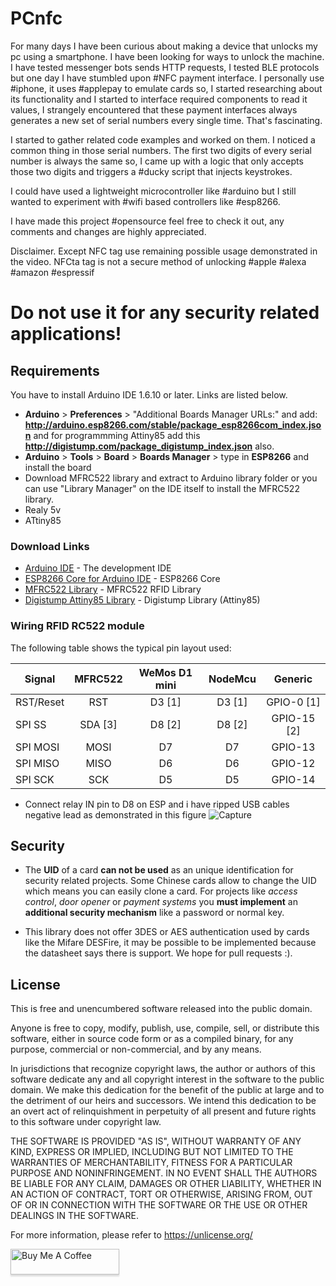 # PCnfc
For many days I have been curious about making a device that unlocks my pc using a smartphone. I have been looking for ways to unlock the machine. I have tested messenger bots sends HTTP requests, I tested BLE protocols but one day I have stumbled upon #NFC payment interface. I personally use #iphone, it uses #applepay to emulate cards so, I started researching about its functionality and I started to interface required components to read it values, I strangely encountered that these payment interfaces always generates a new set of serial numbers every single time. That's fascinating.

I started to gather related code examples and worked on them.  I noticed a common thing in those serial numbers. The first two digits of every serial number is always the same so, I came up with a logic that only accepts those two digits and triggers a #ducky script that injects keystrokes.

I could have used a lightweight microcontroller like #arduino but I still wanted to experiment with #wifi based controllers like #esp8266.

I have made this project #opensource feel free to check it out, any comments and changes are highly appreciated.

Disclaimer. Except NFC tag use remaining possible usage demonstrated in the video. NFCta tag is not a secure method of unlocking 
#apple #alexa #amazon #espressif 
# **Do not use it for any security related applications!**


## Requirements
You have to install Arduino IDE 1.6.10 or later. Links are listed below.
* **Arduino** > **Preferences** > "Additional Boards Manager URLs:" and add: **http://arduino.esp8266.com/stable/package_esp8266com_index.json** and for programmming Attiny85 add this **http://digistump.com/package_digistump_index.json** also.
* **Arduino** > **Tools** > **Board** > **Boards Manager** > type in **ESP8266** and install the board
* Download MFRC522 library and extract to Arduino library folder or you can use "Library Manager" on the IDE itself to install the MFRC522 library.
* Realy 5v
* ATtiny85


### Download Links
* [Arduino IDE](https://www.arduino.cc/en/Main/Software) - The development IDE
* [ESP8266 Core for Arduino IDE](https://github.com/esp8266/Arduino) - ESP8266 Core
* [MFRC522 Library](https://github.com/miguelbalboa/rfid) - MFRC522 RFID Library
* [Digistump Attiny85 Library](https://github.com/digistump/DigistumpArduino) - Digistump Library (Attiny85)



### Wiring RFID RC522 module
The following table shows the typical pin layout used:

| Signal        | MFRC522       | WeMos D1 mini  | NodeMcu | Generic      |
|---------------|:-------------:|:--------------:| :------:|:------------:|
| RST/Reset     | RST           | D3 [1]         | D3 [1]  | GPIO-0 [1]   |
| SPI SS        | SDA [3]       | D8 [2]         | D8 [2]  | GPIO-15 [2]  |
| SPI MOSI      | MOSI          | D7             | D7      | GPIO-13      |
| SPI MISO      | MISO          | D6             | D6      | GPIO-12      |
| SPI SCK       | SCK           | D5             | D5      | GPIO-14      |

* Connect relay IN pin to D8 on ESP
and i have ripped USB cables negative lead as demonstrated in this figure
![Capture](https://user-images.githubusercontent.com/13132083/109596721-e7c30680-7b6a-11eb-9b86-cb8a10c73835.PNG)


Security
-------
* The **UID** of a card **can not be used** as an unique identification for security related projects. Some Chinese cards allow to change the UID which means you can easily clone a card. For projects like *access control*, *door opener* or *payment systems* you **must implement** an **additional security mechanism** like a password or normal key.

* This library does not offer 3DES or AES authentication used by cards like the Mifare DESFire, it may be possible to be implemented because the datasheet says there is support. We hope for pull requests :).


License
-------
This is free and unencumbered software released into the public domain.

Anyone is free to copy, modify, publish, use, compile, sell, or
distribute this software, either in source code form or as a compiled
binary, for any purpose, commercial or non-commercial, and by any
means.

In jurisdictions that recognize copyright laws, the author or authors
of this software dedicate any and all copyright interest in the
software to the public domain. We make this dedication for the benefit
of the public at large and to the detriment of our heirs and
successors. We intend this dedication to be an overt act of
relinquishment in perpetuity of all present and future rights to this
software under copyright law.

THE SOFTWARE IS PROVIDED "AS IS", WITHOUT WARRANTY OF ANY KIND,
EXPRESS OR IMPLIED, INCLUDING BUT NOT LIMITED TO THE WARRANTIES OF
MERCHANTABILITY, FITNESS FOR A PARTICULAR PURPOSE AND NONINFRINGEMENT.
IN NO EVENT SHALL THE AUTHORS BE LIABLE FOR ANY CLAIM, DAMAGES OR
OTHER LIABILITY, WHETHER IN AN ACTION OF CONTRACT, TORT OR OTHERWISE,
ARISING FROM, OUT OF OR IN CONNECTION WITH THE SOFTWARE OR THE USE OR
OTHER DEALINGS IN THE SOFTWARE.

For more information, please refer to https://unlicense.org/

<a href="https://www.buymeacoffee.com/pranaystark" target="_blank"><img src="https://www.buymeacoffee.com/assets/img/custom_images/orange_img.png" alt="Buy Me A Coffee" style="height: 41px !important;width: 174px !important;box-shadow: 0px 3px 2px 0px rgba(190, 190, 190, 0.5) !important;-webkit-box-shadow: 0px 3px 2px 0px rgba(190, 190, 190, 0.5) !important;" ></a>
